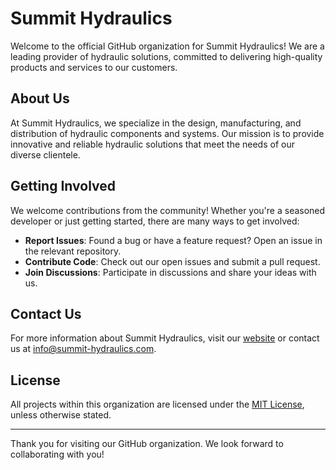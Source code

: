 # Summit Hydraulics

Welcome to the official GitHub organization for Summit Hydraulics! We are a leading provider of hydraulic solutions, committed to delivering high-quality products and services to our customers.

## About Us

At Summit Hydraulics, we specialize in the design, manufacturing, and distribution of hydraulic components and systems. Our mission is to provide innovative and reliable hydraulic solutions that meet the needs of our diverse clientele.

## Getting Involved

We welcome contributions from the community! Whether you're a seasoned developer or just getting started, there are many ways to get involved:

- **Report Issues**: Found a bug or have a feature request? Open an issue in the relevant repository.
- **Contribute Code**: Check out our open issues and submit a pull request.
- **Join Discussions**: Participate in discussions and share your ideas with us.

## Contact Us

For more information about Summit Hydraulics, visit our [website](https://www.summit-hydraulics.com) or contact us at [info@summit-hydraulics.com](mailto:info@summit-hydraulics.com).

## License

All projects within this organization are licensed under the [MIT License](LICENSE), unless otherwise stated.

---

Thank you for visiting our GitHub organization. We look forward to collaborating with you!
